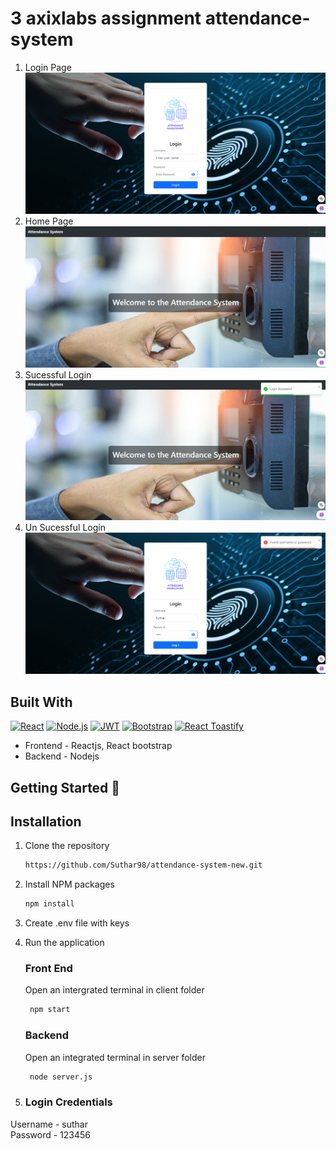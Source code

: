 # 3 axixlabs assignment attendance-system
1. Login Page
![alt text](./docs/loginPage.png)
2. Home Page
![alt text](./docs/homePage.png)
3. Sucessful Login
![alt text](./docs/loginSuccessful.png)
5. Un Sucessful Login
![alt text](./docs/LoginUnsuccessful.png)


## Built With
[![React][React.js]][React-url]
[![Node.js][Node.js]][Node-url]
[![JWT][JWT]][JWT-url]
[![Bootstrap][Bootstrap-css]][Bootstrap-url]
[![React Toastify][Toastify]][Toastify-url]

* Frontend - Reactjs, React bootstrap
* Backend - Nodejs

## Getting Started 🎉
## Installation
1. Clone the repository
   ```sh
   https://github.com/Suthar98/attendance-system-new.git
   ```
   
2. Install NPM packages
     ```sh
   npm install
   ```
   
3. Create .env file with keys

4. Run the application
    ### Front End
   Open an intergrated terminal in client folder
   ```sh
    npm start
    ```
    ### Backend
   Open an integrated terminal in server folder
   ```sh
    node server.js
    ```
5. ### Login Credentials
 Username - suthar<br>
 Password - 123456


<!-- BUILD WITH URLs -->
[Node.js]: https://img.shields.io/badge/Node.js-339933?style=for-the-badge&logo=nodedotjs&logoColor=white
[Node-url]: https://nodejs.org
[React.js]: https://img.shields.io/badge/React-blue?style=for-the-badge&logo=react&logoColor=white
[React-url]: https://reactjs.org/
[JWT]: https://img.shields.io/badge/JWT-black?style=for-the-badge&logo=JSON%20web%20tokens&logoColor=white
[JWT-url]: https://jwt.io/
[Bootstrap-css]: https://img.shields.io/badge/Bootstrap-blue?style=for-the-badge&logo=bootstrap&logoColor=white
[Bootstrap-url]: https://getbootstrap.com/
[Toastify]: https://img.shields.io/badge/React%20Toastify-blue?style=for-the-badge&logo=react&logoColor=white
[Toastify-url]: https://fkhadra.github.io/react-toastify/
